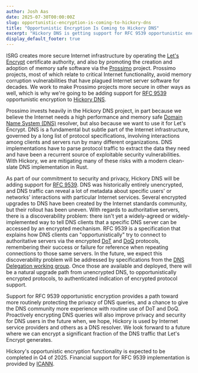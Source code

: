 ```yaml
---
author: Josh Aas
date: 2025-07-30T00:00:00Z
slug: opportunistic-encryption-is-coming-to-hickory-dns
title: "Opportunistic Encryption Is Coming to Hickory DNS"
excerpt: "Hickory DNS is getting support for RFC 9539 opportunistic encryption."
display_default_footer: true
---
```


ISRG creates more secure Internet infrastructure by operating the [Let's Encrypt](https://letsencrypt.org/) certificate authority, and also by promoting the creation and adoption of memory safe software via the [Prossimo](https://www.memorysafety.org/) project. Prossimo projects, most of which relate to critical Internet functionality, avoid memory corruption vulnerabilities that have plagued Internet server software for decades. We work to make Prossimo projects more secure in other ways as well, which is why we're going to be adding support for [RFC 9539](https://www.rfc-editor.org/rfc/rfc9539.html) opportunistic encryption to [Hickory DNS](https://github.com/hickory-dns/hickory-dns).

Prossimo invests heavily in the Hickory DNS project, in part because we believe the Internet needs a high performance and memory safe [Domain Name System (DNS)](https://en.wikipedia.org/wiki/Domain_Name_System) resolver, but also because we want to use it for Let's Encrypt. DNS is a fundamental but subtle part of the Internet infrastructure, governed by a long list of protocol specifications, involving interactions among clients and servers run by many different organizations. DNS implementations have to parse protocol traffic to extract the data they need and have been a recurrent source of exploitable security vulnerabilities. With Hickory, we are mitigating many of these risks with a modern clean-slate DNS implementation in Rust.

As part of our commitment to security and privacy, Hickory DNS will be adding support for [RFC 9539](https://www.rfc-editor.org/rfc/rfc9539.html). DNS was historically entirely unencrypted, and DNS traffic can reveal a lot of metadata about specific users' or networks' interactions with particular Internet services. Several encrypted upgrades to DNS have been created by the Internet standards community, but their rollout has been uneven. With regards to authoritative servers, there is a discoverability problem: there isn't yet a widely-agreed or widely-implemented way to tell DNS clients that a specific DNS server can be accessed by an encrypted mechanism. RFC 9539 is a specification that explains how DNS clients can "opportunistically" try to connect to authoritative servers via the encrypted [DoT](https://en.wikipedia.org/wiki/DNS_over_TLS) and [DoQ](https://www.rfc-editor.org/rfc/rfc9250) protocols, remembering their success or failure for reference when repeating connections to those same servers. In the future, we expect this discoverability problem will be addressed by specifications from the [DNS Delegation working group](https://datatracker.ietf.org/wg/deleg/about/). Once those are available and deployed, there will be a natural upgrade path from unencrypted DNS, to opportunistically encrypted protocols, to authenticated indication of encrypted protocol support.

Support for RFC 9539 opportunistic encryption provides a path toward more routinely protecting the privacy of DNS queries, and a chance to give the DNS community more experience with routine use of DoT and DoQ. Proactively encrypting DNS queries will also improve privacy and security for DNS users in the future when, we hope, Hickory is used by Internet service providers and others as a DNS resolver. We look forward to a future where we can encrypt a significant fraction of the DNS traffic that Let's Encrypt generates.

Hickory's opportunistic encryption functionality is expected to be completed in Q4 of 2025. Financial support for RFC 9539 implementation is provided by [ICANN](https://www.icann.org/).